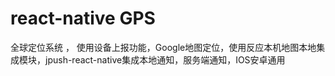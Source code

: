 # react-native  GPS
全球定位系统  ，
使用设备上报功能，Google地图定位，使用反应本机地图本地集成模块，jpush-react-native集成本地通知，服务端通知，IOS安卓通用
